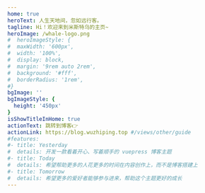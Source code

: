 ```yaml
---
home: true
heroText: 人生天地间，忽如远行客。
tagline: Hi！欢迎来到米斯特乌的主页~
heroImage: /whale-logo.png
#  heroImageStyle: {
#  maxWidth: '600px',
#  width: '100%',
#  display: block,
#  margin: '9rem auto 2rem',
#  background: '#fff',
#  borderRadius: '1rem',
#}
bgImage: ''
bgImageStyle: {
  height: '450px'
}
isShowTitleInHome: true
actionText: 跳转到博客👉
actionLink: https://blog.wuzhiping.top #/views/other/guide
#features:
#- title: Yesterday
#  details: 开发一款看着开心、写着顺手的 vuepress 博客主题
#- title: Today
#  details: 希望帮助更多的人花更多的时间在内容创作上，而不是博客搭建上
#- title: Tomorrow
#  details: 希望更多的爱好者能够参与进来，帮助这个主题更好的成长
---
```

